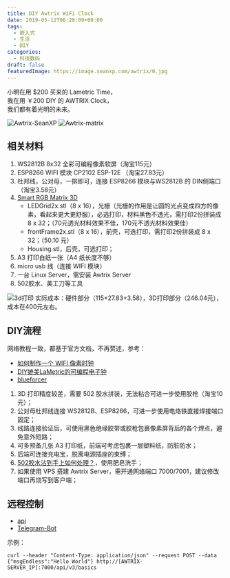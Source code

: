 ```yaml
---
title: DIY Awtrix WiFi Clock
date: 2019-05-12T06:28:09+08:00
tags:
  - 嵌入式
  - 生活
  - DIY
categories:
  - 科技数码
draft: false
featuredImage: https://image.seanxp.com/awtrix/0.jpg
---
```

小明在用 $200 买来的 Lametric Time，  
我在用 ￥200 DIY 的 AWTRIX Clock，  
我们都有着光明的未来。  
<!--more-->
![Awtrix-SeanXP](https://image.seanxp.com/awtrix/1.jpg)
![Awtrix-matrix](https://image.seanxp.com/awtrix/2.jpg)

## 相关材料
1. WS2812B 8x32 全彩可编程像素软屏（淘宝115元）
2. ESP8266 WIFI 模块 CP2102 ESP-12E （淘宝27.83元）
3. 杜邦线，公对母，一排即可，连接 ESP8266 模块与WS2812B 的 DIN侧端口（淘宝3.58元）
4. [Smart RGB Matrix 3D](https://www.thingiverse.com/thing:2791276)
	* LEDGrid2x.stl（8 x 16），光栅（光栅的作用是让圆的光点变成四方的像素，看起来更大更舒服），必选打印，材料黑色不透光，需打印2份拼装成 8 x 32；（70元透光材料效果不佳，170元不透光材料效果佳）
	* frontFrame2x.stl（8 x 16），前壳，可选打印，需打印2份拼装成 8 x 32；（50.10 元）
	* Housing.stl，后壳，可选打印；
5. A3 打印白纸一张（A4 纸长度不够）
6. micro usb 线（连接 WIFI 模块）
7. 一台 Linux Server，需安装 Awtrix Server
8. 502胶水、美工刀等工具

![3d打印](https://image.seanxp.com/awtrix/3.png)
实际成本：硬件部分（115+27.83+3.58），3D打印部分（246.04元），成本在400元左右。

## DIY流程
网络教程一致，都基于官方文档，不再赘述，参考：
* [如何制作一个 WIFI 像素时钟](https://pengchujin.github.io/post/a46d7696.html)
* [DIY媲美LaMetric的可编程电子钟](https://www.bilibili.com/video/av49768953)
* [blueforcer](https://docs.blueforcer.de/#/v2/README)

1. 3D 打印精度较差，需要 502 胶水拼装，无法粘合可进一步使用胶枪（淘宝10元）；
2. 公对母杜邦线连接 WS2812B、ESP8266，可进一步使用电烙铁直接焊接端口固定；
3. 线路连接验证后，可使用黑色绝缘胶带或胶枪包裹像素屏背后的各个焊点，避免意外短路；
4. 可多预备几张 A3 打印纸，前端可考虑包裹一层塑料纸，防脏防水；
5. 后端可连接充电宝，脱离电源插座的束缚；
6. [502胶水沾到手上如何处理？](https://www.zhihu.com/question/20045402/answer/16456670)，使用肥皂洗手；
7. 如果使用 VPS 搭建 Awtrix Server，需开通网络端口 7000/7001，建议修改端口再烧写到客户端；

## 远程控制
* [api](https://docs.blueforcer.de/#/v2/api)
* [Telegram-Bot](https://www.bilibili.com/video/av51122911)

示例：
```
curl --header "Content-Type: application/json" --request POST --data {"msgEndless":"Hello World"} http://[AWTRIX-SERVER_IP]:7000/api/v3/basics
```
